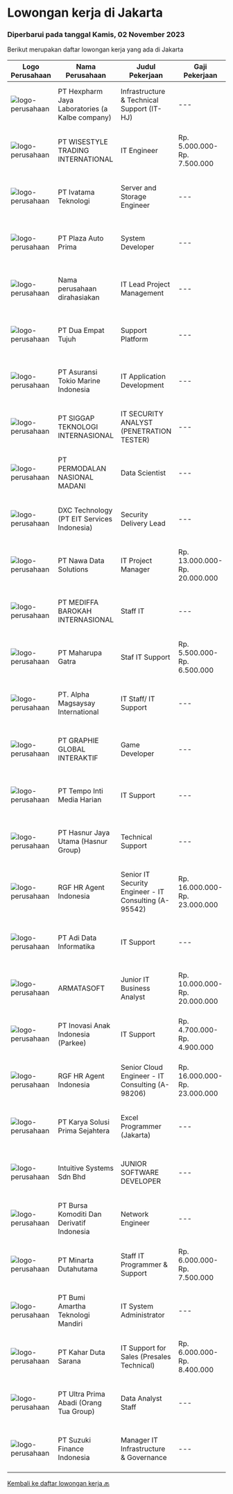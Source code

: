 
  # Lowongan kerja di Jakarta

  ### Diperbarui pada tanggal Kamis, 02 November 2023

  Berikut merupakan daftar lowongan kerja yang ada di Jakarta

  |Logo Perusahaan | Nama Perusahaan | Judul Pekerjaan | Gaji Pekerjaan | Lokasi | Deskripsi | Tanggal diunggah | Pranala |
  | -------------- | --------------- | --------------- | --------- | --------- | -------------- | ------- | ----------- |
  |![logo-perusahaan](https://image-service-cdn.seek.com.au/8e94bb099ec7d7b74ebc5b40591f4b9967b2b204/ee4dce1061f3f616224767ad58cb2fc751b8d2dc)|PT Hexpharm Jaya Laboratories (a Kalbe company)|Infrastructure & Technical Support (IT-HJ)|---|Jakarta Timur|Job Description: Develop program sesuai kebutuhan perusahaan, dengan tujuan untuk mendukung aktivitas perusahaan melalui penerapan teknologi informasi...|Rabu, 01 November 2023|https://www.jobstreet.co.id/id/job/infrastructure-technical-support-it-hj-4515482?token=0~2cdc34d3-2423-403e-867d-1f7d239df22d&sectionRank=1&jobId=jobstreet-id-job-4515482|
|![logo-perusahaan](https://i.ibb.co/sqvTCh9/112815900-stock-vector-no-image-available-icon-flat-vector.webp)|PT WISESTYLE TRADING INTERNATIONAL|IT Engineer|Rp. 5.000.000-Rp. 7.500.000|Jakarta Barat|- Maintenance CCTV (HIKVISION)- Melalakukan instalasi Pabx Yeastar dan Ip Phone- Instalasi Acces point - Melakukan PoC Software Backup ( Veritas ,...|Rabu, 01 November 2023|https://www.jobstreet.co.id/id/job/it-engineer-4516372?token=0~2cdc34d3-2423-403e-867d-1f7d239df22d&sectionRank=2&jobId=jobstreet-id-job-4516372|
|![logo-perusahaan](https://image-service-cdn.seek.com.au/fcda39b2c8bf4a0fd213285fa7d79585816cab55/ee4dce1061f3f616224767ad58cb2fc751b8d2dc)|PT Ivatama Teknologi|Server and Storage Engineer|---|Jakarta Raya|Qualifications: Proven working experience in Intel-based Servers and Storage deployment and maintenance for at least 2 years Knowledge and hands on...|Rabu, 01 November 2023|https://www.jobstreet.co.id/id/job/server-and-storage-engineer-4515494?token=0~2cdc34d3-2423-403e-867d-1f7d239df22d&sectionRank=3&jobId=jobstreet-id-job-4515494|
|![logo-perusahaan](https://image-service-cdn.seek.com.au/3b34c009b23064920b5f6048851115c7368549e7/ee4dce1061f3f616224767ad58cb2fc751b8d2dc)|PT Plaza Auto Prima|System Developer|---|Jakarta Selatan|Job descriptions: Melakukan analisa terhadap kebutuhan aplikasi yang akan dibangun Mengintegrasikan aplikasi berbasis web dengan main system (ERP)...|Rabu, 01 November 2023|https://www.jobstreet.co.id/id/job/system-developer-4516200?token=0~2cdc34d3-2423-403e-867d-1f7d239df22d&sectionRank=4&jobId=jobstreet-id-job-4516200|
|![logo-perusahaan](https://i.ibb.co/sqvTCh9/112815900-stock-vector-no-image-available-icon-flat-vector.webp)|Nama perusahaan dirahasiakan|IT Lead Project Management|---|Jakarta Pusat|Persyaratan:· Maksimal 35 tahun· Pendidikan minimal S1 jurusan Sistem Informasi, Teknik Informatika atau Pendidikan terkait· Memiliki pengalaman...|Rabu, 01 November 2023|https://www.jobstreet.co.id/id/job/it-lead-project-management-4516071?token=0~2cdc34d3-2423-403e-867d-1f7d239df22d&sectionRank=5&jobId=jobstreet-id-job-4516071|
|![logo-perusahaan](https://image-service-cdn.seek.com.au/77b21a0ee2c136c382dd20b539140dcaf7d79275/ee4dce1061f3f616224767ad58cb2fc751b8d2dc)|PT Dua Empat Tujuh|Support Platform|---|Jakarta Raya|Duties: Monitors system services 7 x 24 Posts information regarding infrastructure/application issue Provides initial diagnostic Resolve issue/request...|Rabu, 01 November 2023|https://www.jobstreet.co.id/id/job/support-platform-4515491?token=0~2cdc34d3-2423-403e-867d-1f7d239df22d&sectionRank=6&jobId=jobstreet-id-job-4515491|
|![logo-perusahaan](https://image-service-cdn.seek.com.au/2df4988c946dd67d9bfe5c9b550d200b813f1bcb/ee4dce1061f3f616224767ad58cb2fc751b8d2dc)|PT Asuransi Tokio Marine Indonesia|IT Application Development|---|Jakarta Pusat|Responsibilities: Develop Application Modified Existing Application Bug Fixing Requirements: Bachelor's degree preferably in Computer Level:...|Senin, 30 Oktober 2023|https://www.jobstreet.co.id/id/job/it-application-development-4512705?token=0~2cdc34d3-2423-403e-867d-1f7d239df22d&sectionRank=7&jobId=jobstreet-id-job-4512705|
|![logo-perusahaan](https://image-service-cdn.seek.com.au/6661a1de6bcd2827c5ec77ea25b06c2cd81d1194/ee4dce1061f3f616224767ad58cb2fc751b8d2dc)|PT SIGGAP TEKNOLOGI INTERNASIONAL|IT SECURITY ANALYST (PENETRATION TESTER)|---|Jakarta Raya|Dibutuhkan tenaga untuk posisi Security Analayst (Penetration Tester) Requirement yang dibutuhkan : 1. S1 Teknik Informatika, yang fokus terhadap...|Selasa, 31 Oktober 2023|https://www.jobstreet.co.id/id/job/it-security-analyst-penetration-tester-4515008?token=0~2cdc34d3-2423-403e-867d-1f7d239df22d&sectionRank=8&jobId=jobstreet-id-job-4515008|
|![logo-perusahaan](https://image-service-cdn.seek.com.au/5fd3417af2f9488964ef8f92c36fc78d54dd3999/ee4dce1061f3f616224767ad58cb2fc751b8d2dc)|PT PERMODALAN NASIONAL MADANI|Data Scientist|---|Jakarta Selatan|Kualifikasi : Minimal Lulusan S1 MIPA/ Statistika Memahami konsep Big Data, Machine Learning, dan NLP Mampu memberikan rekomendasi/ solusi dalam...|Selasa, 31 Oktober 2023|https://www.jobstreet.co.id/id/job/data-scientist-4514374?token=0~2cdc34d3-2423-403e-867d-1f7d239df22d&sectionRank=9&jobId=jobstreet-id-job-4514374|
|![logo-perusahaan](https://image-service-cdn.seek.com.au/285f5fa11e22f154451bcaee839ec1cb6866b854/ee4dce1061f3f616224767ad58cb2fc751b8d2dc)|DXC Technology (PT EIT Services Indonesia)|Security Delivery Lead|---|Jakarta Raya|Security Delivery Lead is the account's security interface to the client, for governance, delivery and specific operational levels. The SDL is...|Selasa, 31 Oktober 2023|https://www.jobstreet.co.id/id/job/security-delivery-lead-5579257/origin/my?token=0~2cdc34d3-2423-403e-867d-1f7d239df22d&sectionRank=10&jobId=jobstreet-my-job-5579257|
|![logo-perusahaan](https://image-service-cdn.seek.com.au/562c83b2436ce4afeba686139d00421526838c1c/ee4dce1061f3f616224767ad58cb2fc751b8d2dc)|PT Nawa Data Solutions|IT Project Manager|Rp. 13.000.000-Rp. 20.000.000|Jakarta Raya|Job Desk : Mendukung unit pelaporan (FCTM under Compliance) dan (CRU under Operational untuk memastikan bahwa user requirement di mapping dan...|Selasa, 31 Oktober 2023|https://www.jobstreet.co.id/id/job/it-project-manager-4514700?token=0~2cdc34d3-2423-403e-867d-1f7d239df22d&sectionRank=11&jobId=jobstreet-id-job-4514700|
|![logo-perusahaan](https://image-service-cdn.seek.com.au/830c57cc67316c7c0b5d71999019e647bb6df78d/ee4dce1061f3f616224767ad58cb2fc751b8d2dc)|PT MEDIFFA BAROKAH INTERNASIONAL|Staff IT|---|Jakarta Selatan|Kualifikasi: Lulusan D3/S1 Teknik Informatika atau Ilmu Komputer atau setara Berpengalaman sebagai IT minimal 3 tahun Berpengalaman menangani PC...|Senin, 30 Oktober 2023|https://www.jobstreet.co.id/id/job/staff-it-4510515?token=0~2cdc34d3-2423-403e-867d-1f7d239df22d&sectionRank=12&jobId=jobstreet-id-job-4510515|
|![logo-perusahaan](https://image-service-cdn.seek.com.au/852b4e8495cfe74920b06073aef6aa5f51d1ca92/ee4dce1061f3f616224767ad58cb2fc751b8d2dc)|PT Maharupa Gatra|Staf IT Support|Rp. 5.500.000-Rp. 6.500.000|Jakarta Utara|Tugas dan Tanggungjawab Instalasi OS windows (XP,8,10,11); Microsoft Office; dan software lain Jaringan (LAN) Technical support hardware dan software...|Rabu, 01 November 2023|https://www.jobstreet.co.id/id/job/staf-it-support-4515964?token=0~2cdc34d3-2423-403e-867d-1f7d239df22d&sectionRank=13&jobId=jobstreet-id-job-4515964|
|![logo-perusahaan](https://image-service-cdn.seek.com.au/5e8e59a010177bde7b55284c10a3fb25ca610220/ee4dce1061f3f616224767ad58cb2fc751b8d2dc)|PT. Alpha Magsaysay International|IT Staff/ IT Support|---|Jakarta Pusat|Jobs Description:1. Conduct installation &amp; upgrade to all IT asset related hardware/software/telecommunication/networking.2. Troubleshoot to all...|Senin, 30 Oktober 2023|https://www.jobstreet.co.id/id/job/it-staff-it-support-4513394?token=0~2cdc34d3-2423-403e-867d-1f7d239df22d&sectionRank=14&jobId=jobstreet-id-job-4513394|
|![logo-perusahaan](https://image-service-cdn.seek.com.au/f9a751ea24d68e4658d0eb7882e2db58a9b95cb0/ee4dce1061f3f616224767ad58cb2fc751b8d2dc)|PT GRAPHIE GLOBAL INTERAKTIF|Game Developer|---|Jakarta Raya|Deskripsi Pekerjaan : Usia maksimal 40 tahun Pendidikan terakhir minimal D3 Menyenangi dunia aplikasi komputer dan pembuatan game Mempunyai kemampuan...|Senin, 30 Oktober 2023|https://www.jobstreet.co.id/id/job/game-developer-4513833?token=0~2cdc34d3-2423-403e-867d-1f7d239df22d&sectionRank=15&jobId=jobstreet-id-job-4513833|
|![logo-perusahaan](https://image-service-cdn.seek.com.au/12e2a76a3f23df10ad1426ce1c670263651e1ee9/ee4dce1061f3f616224767ad58cb2fc751b8d2dc)|PT Tempo Inti Media Harian|IT Support|---|Jakarta Raya|Deskripsi Pekerjaan: -Memastikan perawatan dan monitoring terhadap setiap perangkat komputer yang digunakan berfungsi dengan baik tanpa ada...|Rabu, 01 November 2023|https://www.jobstreet.co.id/id/job/it-support-4515793?token=0~2cdc34d3-2423-403e-867d-1f7d239df22d&sectionRank=16&jobId=jobstreet-id-job-4515793|
|![logo-perusahaan](https://image-service-cdn.seek.com.au/ce6f66b5ddea48c0961eddc201a535616844de99/ee4dce1061f3f616224767ad58cb2fc751b8d2dc)|PT Hasnur Jaya Utama (Hasnur Group)|Technical Support|---|Jakarta Selatan|Requirement: Candidate must possess at least a Bachelor's Degree, Engineering (Computer/Telecommunication) or equivalent Fresh graduate are welcome to...|Selasa, 31 Oktober 2023|https://www.jobstreet.co.id/id/job/technical-support-4513887?token=0~2cdc34d3-2423-403e-867d-1f7d239df22d&sectionRank=17&jobId=jobstreet-id-job-4513887|
|![logo-perusahaan](https://image-service-cdn.seek.com.au/d5868152525c083dcbedb1aa22a408e592bdf7d2/ee4dce1061f3f616224767ad58cb2fc751b8d2dc)|RGF HR Agent Indonesia|Senior IT Security Engineer - IT Consulting (A-95542)|Rp. 16.000.000-Rp. 23.000.000|Jakarta Timur|About The Company: The working venue is in Jakarta Timur. Our client is a Japanese IT Consulting company. Currently, they are looking for Senior IT...|Selasa, 31 Oktober 2023|https://www.jobstreet.co.id/id/job/senior-it-security-engineer-it-consulting-a-95542-4514535?token=0~2cdc34d3-2423-403e-867d-1f7d239df22d&sectionRank=18&jobId=jobstreet-id-job-4514535|
|![logo-perusahaan](https://image-service-cdn.seek.com.au/6b2e8323fc65814257386b54991169ef282ce795/ee4dce1061f3f616224767ad58cb2fc751b8d2dc)|PT Adi Data Informatika|IT Support|---|Jakarta Raya|IT SupportRequirement : Besedia di tempatkan seluruh Indonesia Pendidikan minimal S1 jurusan Computer &amp; Information Technology Memiliki kemampuan...|Rabu, 01 November 2023|https://www.jobstreet.co.id/id/job/it-support-4515809?token=0~2cdc34d3-2423-403e-867d-1f7d239df22d&sectionRank=19&jobId=jobstreet-id-job-4515809|
|![logo-perusahaan](https://image-service-cdn.seek.com.au/5d35e8e13bd739e4c8e7b5abf7119bc1a94f6d4b/ee4dce1061f3f616224767ad58cb2fc751b8d2dc)|ARMATASOFT|Junior IT Business Analyst|Rp. 10.000.000-Rp. 20.000.000|Jakarta Raya|We are looking for a skilled IT Business Analyst to join our IT Development TeamWe Already Working from Office!Your Responsible : Gathering,...|Rabu, 01 November 2023|https://www.jobstreet.co.id/id/job/junior-it-business-analyst-4515321?token=0~2cdc34d3-2423-403e-867d-1f7d239df22d&sectionRank=20&jobId=jobstreet-id-job-4515321|
|![logo-perusahaan](https://i.ibb.co/sqvTCh9/112815900-stock-vector-no-image-available-icon-flat-vector.webp)|PT Inovasi Anak Indonesia (Parkee)|IT Support|Rp. 4.700.000-Rp. 4.900.000|Jakarta Pusat|Tanggung jawab pekerjaan: Menginstal, mengkonfigurasi dan troubleshooting hardware, software, sistem, jaringan, printer, dan scanner Monitoring dan...|Selasa, 31 Oktober 2023|https://www.jobstreet.co.id/id/job/it-support-4515191?token=0~2cdc34d3-2423-403e-867d-1f7d239df22d&sectionRank=21&jobId=jobstreet-id-job-4515191|
|![logo-perusahaan](https://image-service-cdn.seek.com.au/d5868152525c083dcbedb1aa22a408e592bdf7d2/ee4dce1061f3f616224767ad58cb2fc751b8d2dc)|RGF HR Agent Indonesia|Senior Cloud Engineer - IT Consulting (A-98206)|Rp. 16.000.000-Rp. 23.000.000|Jakarta Timur|About The Company: The working venue is in Jakarta Timur. Our client is a Japanese IT Consulting company. Currently, they are looking for Senior Cloud...|Selasa, 31 Oktober 2023|https://www.jobstreet.co.id/id/job/senior-cloud-engineer-it-consulting-a-98206-4514559?token=0~2cdc34d3-2423-403e-867d-1f7d239df22d&sectionRank=22&jobId=jobstreet-id-job-4514559|
|![logo-perusahaan](https://image-service-cdn.seek.com.au/bb0f2c313297f2db3d497466b95d7da85644edc0/ee4dce1061f3f616224767ad58cb2fc751b8d2dc)|PT Karya Solusi Prima Sejahtera|Excel Programmer (Jakarta)|---|Jakarta Raya|Kualifikasi: Memiliki pengalaman min. 1-2 tahun sebagai Developer Programmer. Berpengalaman dalam develop, deploy, dan maintenance aplikasi. Memiliki...|Rabu, 01 November 2023|https://www.jobstreet.co.id/id/job/excel-programmer-jakarta-4515362?token=0~2cdc34d3-2423-403e-867d-1f7d239df22d&sectionRank=23&jobId=jobstreet-id-job-4515362|
|![logo-perusahaan](https://image-service-cdn.seek.com.au/7d3d2ea471d4b0f8a40cca97e8f447f61b5f2ec7/ee4dce1061f3f616224767ad58cb2fc751b8d2dc)|Intuitive Systems Sdn Bhd|JUNIOR SOFTWARE DEVELOPER|---|Jakarta Selatan|Determine operational feasibility by evaluating analysis, problem definition, requirements, solution development and proposed solutions. Involve in...|Rabu, 01 November 2023|https://www.jobstreet.co.id/id/job/junior-software-developer-5579651/origin/my?token=0~2cdc34d3-2423-403e-867d-1f7d239df22d&sectionRank=24&jobId=jobstreet-my-job-5579651|
|![logo-perusahaan](https://image-service-cdn.seek.com.au/6680bb05548d5b976cf9cae9b64b4357b1cf6b79/ee4dce1061f3f616224767ad58cb2fc751b8d2dc)|PT Bursa Komoditi Dan Derivatif Indonesia|Network Engineer|---|Jakarta Pusat|As a Network Engineer your responsibilities wil include as Building and maintaining internal and external internet network stability, and network...|Senin, 30 Oktober 2023|https://www.jobstreet.co.id/id/job/network-engineer-4513363?token=0~2cdc34d3-2423-403e-867d-1f7d239df22d&sectionRank=25&jobId=jobstreet-id-job-4513363|
|![logo-perusahaan](https://image-service-cdn.seek.com.au/e8be2a2158f4a642b4423c4702d49930ff73d4bd/ee4dce1061f3f616224767ad58cb2fc751b8d2dc)|PT Minarta Dutahutama|Staff IT Programmer & Support|Rp. 6.000.000-Rp. 7.500.000|Jakarta Timur|Menguasai CSS, PHP, Codeigniter, Laravel, Vue, Javascript, Json; Menguasai SQL, MySql, dan memahami Store Prosedure  Memahami TroubleShooting Hardware...|Selasa, 31 Oktober 2023|https://www.jobstreet.co.id/id/job/staff-it-programmer-support-4514047?token=0~2cdc34d3-2423-403e-867d-1f7d239df22d&sectionRank=26&jobId=jobstreet-id-job-4514047|
|![logo-perusahaan](https://image-service-cdn.seek.com.au/3f8501eb9d791012bb592c57fc8065efc5d6ea2a/ee4dce1061f3f616224767ad58cb2fc751b8d2dc)|PT Bumi Amartha Teknologi Mandiri|IT System Administrator|---|Jakarta Raya|Job Requirements: Bachelor's degree of Computer Science Minimum 3 years of experience as System Administrator Deep knowledge and experience on OS...|Rabu, 01 November 2023|https://www.jobstreet.co.id/id/job/it-system-administrator-4515372?token=0~2cdc34d3-2423-403e-867d-1f7d239df22d&sectionRank=27&jobId=jobstreet-id-job-4515372|
|![logo-perusahaan](https://image-service-cdn.seek.com.au/2d1e6677a1a3f1970b5be5caed02ee61512549fb/ee4dce1061f3f616224767ad58cb2fc751b8d2dc)|PT Kahar Duta Sarana|IT Support for Sales (Presales Technical)|Rp. 6.000.000-Rp. 8.400.000|Jakarta Selatan|Tugas Utama :Membantu Team Sales dalam demo produk, presentasi produk, porting software dan hardware yang akan dipresentasikan kepada customer maupun...|Senin, 30 Oktober 2023|https://www.jobstreet.co.id/id/job/it-support-for-sales-presales-technical-4513843?token=0~2cdc34d3-2423-403e-867d-1f7d239df22d&sectionRank=28&jobId=jobstreet-id-job-4513843|
|![logo-perusahaan](https://image-service-cdn.seek.com.au/e6ec4c1e31baa97bc2066cfca511ea8b940ba720/ee4dce1061f3f616224767ad58cb2fc751b8d2dc)|PT Ultra Prima Abadi (Orang Tua Group)|Data Analyst Staff|---|Jakarta Raya|What You'll Be Doing : Interpret data, analyze results using statistical techniques and provide ongoing reports Work closely with management to...|Selasa, 31 Oktober 2023|https://www.jobstreet.co.id/id/job/data-analyst-staff-4514930?token=0~2cdc34d3-2423-403e-867d-1f7d239df22d&sectionRank=29&jobId=jobstreet-id-job-4514930|
|![logo-perusahaan](https://image-service-cdn.seek.com.au/f406cbf51fcd681a0d654fefb6bdb7d4c71838a8/ee4dce1061f3f616224767ad58cb2fc751b8d2dc)|PT Suzuki Finance Indonesia|Manager IT Infrastructure & Governance|---|Jakarta Timur|Kualifikasi : Pendidikan minimal S1 Teknologi Informasi Usia maksimal 40 tahun Memiliki pengalaman sebagai Manager IT Infrastructure &amp; Governance...|Selasa, 31 Oktober 2023|https://www.jobstreet.co.id/id/job/manager-it-infrastructure-governance-4514901?token=0~2cdc34d3-2423-403e-867d-1f7d239df22d&sectionRank=30&jobId=jobstreet-id-job-4514901|


  [Kembali ke daftar lowongan kerja 🔙](../README.md#daftar-lowongan-kerja)
  